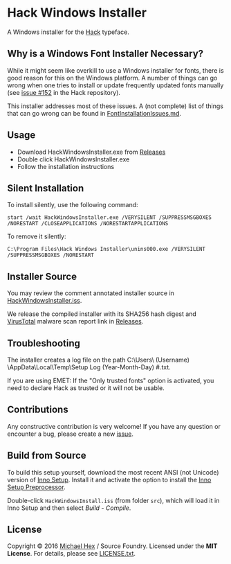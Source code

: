 # Hack Windows Installer

A Windows installer for the [Hack](https://github.com/chrissimpkins/Hack) typeface.


## Why is a Windows Font Installer Necessary?

While it might seem like overkill to use a Windows installer for fonts, there is good reason for this on the Windows platform.  A number of things can go wrong when one tries to install or update frequently updated fonts manually (see [issue #152](https://github.com/chrissimpkins/Hack/issues/152) in the Hack repository).

This installer addresses most of these issues. A (not complete) list of things that can go wrong can be found in [FontInstallationIssues.md](https://github.com/source-foundry/Hack-windows-installer/blob/master/FontInstallationIssues.md).


## Usage

- Download HackWindowsInstaller.exe from [Releases](https://github.com/source-foundry/Hack-windows-installer/releases/latest)
- Double click HackWindowsInstaller.exe
- Follow the installation instructions


## Silent Installation

To install silently, use the following command:

 ``start /wait HackWindowsInstaller.exe /VERYSILENT /SUPPRESSMSGBOXES /NORESTART /CLOSEAPPLICATIONS /NORESTARTAPPLICATIONS``

To remove it silently:

 ``C:\Program Files\Hack Windows Installer\unins000.exe /VERYSILENT /SUPPRESSMSGBOXES /NORESTART``


## Installer Source

You may review the comment annotated installer source in [HackWindowsInstaller.iss](https://github.com/source-foundry/Hack-windows-installer/blob/master/src/HackWindowsInstaller.iss).

We release the compiled installer with its SHA256 hash digest and [VirusTotal](https://virustotal.com/en/) malware scan report link in [Releases](https://github.com/source-foundry/Hack-windows-installer/releases).


## Troubleshooting

The installer creates a log file on the path C:\Users\ (Username) \AppData\Local\Temp\Setup Log (Year-Month-Day) #<XXX>.txt.

If you are using EMET: If the "Only trusted fonts" option is activated, you need to declare Hack as trusted or it will not be usable.


## Contributions

Any constructive contribution is very welcome! If you have any question or encounter a bug, please create a new [issue](https://github.com/source-foundry/Hack-windows-installer/issues/new).


## Build from Source

To build this setup yourself, download the most recent ANSI (not Unicode) version of [Inno Setup](http://www.jrsoftware.org/isdl.php). Install it and activate the option to install the [Inno Setup Preprocessor](http://www.jrsoftware.org/ispphelp/).

Double-click `HackWindowsInstall.iss` (from folder `src`), which will load it in Inno Setup and then select *Build* - *Compile*.


## License
Copyright © 2016 [Michael Hex](http://www.texhex.info/) / Source Foundry. Licensed under the **MIT License**. For details, please see [LICENSE.txt](https://github.com/source-foundry/Hack-windows-installer/blob/master/LICENSE.txt).
